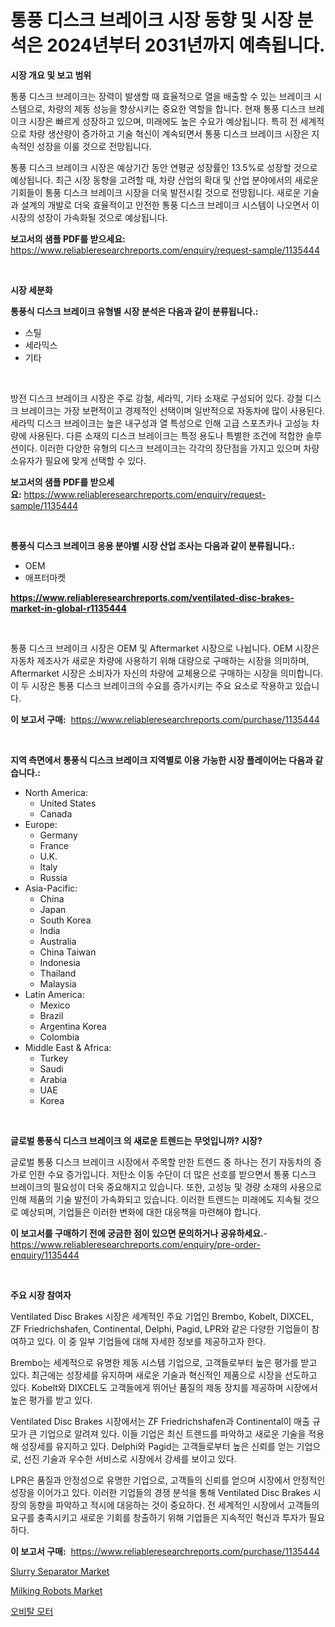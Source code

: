 <p><h1>통풍 디스크 브레이크 시장 동향 및 시장 분석은 2024년부터 2031년까지 예측됩니다.</h1></p><p><strong>시장 개요 및 보고 범위</strong></p>
<p><p>통풍 디스크 브레이크는 장력이 발생할 때 효율적으로 열을 배출할 수 있는 브레이크 시스템으로, 차량의 제동 성능을 향상시키는 중요한 역할을 합니다. 현재 통풍 디스크 브레이크 시장은 빠르게 성장하고 있으며, 미래에도 높은 수요가 예상됩니다. 특히 전 세계적으로 차량 생산량이 증가하고 기술 혁신이 계속되면서 통풍 디스크 브레이크 시장은 지속적인 성장을 이룰 것으로 전망됩니다.</p><p>통풍 디스크 브레이크 시장은 예상기간 동안 연평균 성장률인 13.5%로 성장할 것으로 예상됩니다. 최근 시장 동향을 고려할 때, 차량 산업의 확대 및 산업 분야에서의 새로운 기회들이 통풍 디스크 브레이크 시장을 더욱 발전시킬 것으로 전망됩니다. 새로운 기술과 설계의 개발로 더욱 효율적이고 안전한 통풍 디스크 브레이크 시스템이 나오면서 이 시장의 성장이 가속화될 것으로 예상됩니다.</p></p>
<p><strong>보고서의 샘플 PDF를 받으세요:</strong> <a href="https://www.reliableresearchreports.com/enquiry/request-sample/1135444">https://www.reliableresearchreports.com/enquiry/request-sample/1135444</a></p>
<p>&nbsp;</p>
<p><strong>시장 세분화</strong></p>
<p><strong>통풍식 디스크 브레이크 유형별 시장 분석은 다음과 같이 분류됩니다.:</strong></p>
<p><ul><li>스틸</li><li>세라믹스</li><li>기타</li></ul></p>
<p>&nbsp;</p>
<p><p>방전 디스크 브레이크 시장은 주로 강철, 세라믹, 기타 소재로 구성되어 있다. 강철 디스크 브레이크는 가장 보편적이고 경제적인 선택이며 일반적으로 자동차에 많이 사용된다. 세라믹 디스크 브레이크는 높은 내구성과 열 특성으로 인해 고급 스포츠카나 고성능 차량에 사용된다. 다른 소재의 디스크 브레이크는 특정 용도나 특별한 조건에 적합한 솔루션이다. 이러한 다양한 유형의 디스크 브레이크는 각각의 장단점을 가지고 있으며 차량 소유자가 필요에 맞게 선택할 수 있다.</p></p>
<p><strong>보고서의 샘플 PDF를 받으세요:</strong>&nbsp;<a href="https://www.reliableresearchreports.com/enquiry/request-sample/1135444">https://www.reliableresearchreports.com/enquiry/request-sample/1135444</a></p>
<p>&nbsp;</p>
<p><strong> 통풍식 디스크 브레이크 응용 분야별 시장 산업 조사는 다음과 같이 분류됩니다.:</strong></p>
<p><ul><li>OEM</li><li>애프터마켓</li></ul></p>
<p><strong><a href="https://www.reliableresearchreports.com/ventilated-disc-brakes-market-in-global-r1135444">https://www.reliableresearchreports.com/ventilated-disc-brakes-market-in-global-r1135444</a></strong></p>
<p>&nbsp;</p>
<p><p>통풍 디스크 브레이크 시장은 OEM 및 Aftermarket 시장으로 나뉩니다. OEM 시장은 자동차 제조사가 새로운 차량에 사용하기 위해 대량으로 구매하는 시장을 의미하며, Aftermarket 시장은 소비자가 자신의 차량에 교체용으로 구매하는 시장을 의미합니다. 이 두 시장은 통풍 디스크 브레이크의 수요를 증가시키는 주요 요소로 작용하고 있습니다.</p></p>
<p><strong>이 보고서 구매:</strong>&nbsp; <a href="https://www.reliableresearchreports.com/purchase/1135444">https://www.reliableresearchreports.com/purchase/1135444</a></p>
<p>&nbsp;</p>
<p><strong>지역 측면에서 통풍식 디스크 브레이크 지역별로 이용 가능한 시장 플레이어는 다음과 같습니다.:</strong></p>
<p><ul>
    <li>
        North America:
        <ul>
            <li>United States</li>
            <li>Canada</li>
        </ul>
    </li>
    <li>
        Europe:
        <ul>
            <li>Germany</li>
            <li>France</li>
            <li>U.K.</li>
            <li>Italy</li>
            <li>Russia</li>
        </ul>
    </li>
    <li>
        Asia-Pacific:
        <ul>
            <li>China</li>
            <li>Japan</li>
            <li>South Korea</li>
            <li>India</li>
            <li>Australia</li>
            <li>China Taiwan</li>
            <li>Indonesia</li>
            <li>Thailand</li>
            <li>Malaysia</li>
        </ul>
    </li>
    <li>
        Latin America:
        <ul>
            <li>Mexico</li>
            <li>Brazil</li>
            <li>Argentina Korea</li>
            <li>Colombia</li>
        </ul>
    </li>
    <li>
        Middle East & Africa:
        <ul>
            <li>Turkey</li>
            <li>Saudi</li>
            <li>Arabia</li>
            <li>UAE</li>
            <li>Korea</li>
        </ul>
    </li>
    </ul></p>
<p>&nbsp;</p>
<p><strong>글로벌 통풍식 디스크 브레이크 의 새로운 트렌드는 무엇입니까? 시장?</strong></p>
<p><p>글로벌 통풍 디스크 브레이크 시장에서 주목할 만한 트렌드 중 하나는 전기 자동차의 증가로 인한 수요 증가입니다. 저탄소 이동 수단이 더 많은 선호를 받으면서 통풍 디스크 브레이크의 필요성이 더욱 중요해지고 있습니다. 또한, 고성능 및 경량 소재의 사용으로 인해 제품의 기술 발전이 가속화되고 있습니다. 이러한 트렌드는 미래에도 지속될 것으로 예상되며, 기업들은 이러한 변화에 대한 대응책을 마련해야 합니다.</p></p>
<p><strong>이 보고서를 구매하기 전에 궁금한 점이 있으면 문의하거나 공유하세요.</strong>- <a href="https://www.reliableresearchreports.com/enquiry/pre-order-enquiry/1135444">https://www.reliableresearchreports.com/enquiry/pre-order-enquiry/1135444</a></p>
<p>&nbsp;</p>
<p><strong>주요 시장 참여자</strong></p>
<p><p>Ventilated Disc Brakes 시장은 세계적인 주요 기업인 Brembo, Kobelt, DIXCEL, ZF Friedrichshafen, Continental, Delphi, Pagid, LPR와 같은 다양한 기업들이 참여하고 있다. 이 중 일부 기업들에 대해 자세한 정보를 제공하고자 한다.</p><p>Brembo는 세계적으로 유명한 제동 시스템 기업으로, 고객들로부터 높은 평가를 받고 있다. 최근에는 성장세를 유지하며 새로운 기술과 혁신적인 제품으로 시장을 선도하고 있다. Kobelt와 DIXCEL도 고객들에게 뛰어난 품질의 제동 장치를 제공하며 시장에서 높은 평가를 받고 있다.</p><p>Ventilated Disc Brakes 시장에서는 ZF Friedrichshafen과 Continental이 매출 규모가 큰 기업으로 알려져 있다. 이들 기업은 최신 트렌드를 파악하고 새로운 기술을 적용해 성장세를 유지하고 있다. Delphi와 Pagid는 고객들로부터 높은 신뢰를 얻는 기업으로, 선진 기술과 우수한 서비스로 시장에서 강세를 보이고 있다.</p><p>LPR은 품질과 안정성으로 유명한 기업으로, 고객들의 신뢰를 얻으며 시장에서 안정적인 성장을 이어가고 있다. 이러한 기업들의 경쟁 분석을 통해 Ventilated Disc Brakes 시장의 동향을 파악하고 적시에 대응하는 것이 중요하다. 전 세계적인 시장에서 고객들의 요구를 충족시키고 새로운 기회를 창출하기 위해 기업들은 지속적인 혁신과 투자가 필요하다.</p></p>
<p><strong>이 보고서 구매:</strong>&nbsp;&nbsp;<a href="https://www.reliableresearchreports.com/purchase/1135444">https://www.reliableresearchreports.com/purchase/1135444</a></p>
<p><p><a href="https://github.com/lubmix/Market-Research-Report-List-2/blob/main/slurry-separator-market.md">Slurry Separator Market</a></p><p><a href="https://github.com/Hazelklievgspy6vdcsmu106w/Market-Research-Report-List-2/blob/main/milking-robots-market.md">Milking Robots Market</a></p><p><a href="https://github.com/GabrielBlanda5656/Market-Research-Report-List-1/blob/main/776258426697.md">오비탈 모터</a></p></p>
